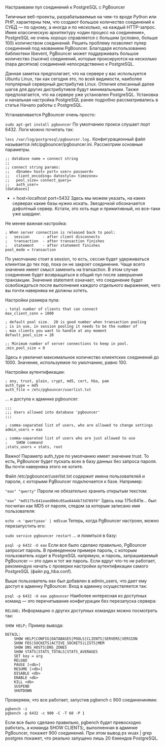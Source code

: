 Настраиваем пул соединений к PostgreSQL с PgBouncer

Типичные веб-проекты, разрабатываемые на чем-то вроде Python или PHP, характерны тем, что создают большое количество соединений к СУБД — по одному, а иногда и по несколько, на каждый HTTP-запрос. Имея классическую архитектуру «один процесс на соединение», PostgreSQL не очень хорошо справляется с большим (условно, больше 100) количеством соединений. Решить проблему позволяет пулер соединений под названием PgBouncer. Благодаря использованию библиотеки libevent, PgBouncer может поддерживать большое количество (тысячи) соединений, которые проксируются на несколько (пара десятков) соединений непосредственно к PostgreSQL.

Данная заметка предполагает, что на сервере у вас используется Ubuntu Linux, так как сегодня это, по всей видимости, наиболее популярный серверный дистрибутив Linux. Отличия описанный далее шагов для других дистрибутивов будут минимальными. Также предполагается, что на сервере уже установлен PostgreSQL. Установка и начальная настройка PostgreSQL ранее подробно рассматривались в статье Начало работы с PostgreSQL.

Устанавливается PgBouncer очень просто:

`sudo apt-get install pgbouncer`
По умолчанию прокси слушает порт 6432. Логи можно почитать так:

`less /var/log/postgresql/pgbouncer.log.`
Конфигурационный файл называется /etc/pgbouncer/pgbouncer.ini. Рассмотрим основные параметры.
```
;; database name = connect string
;;
;; connect string params:
;;   dbname= host= port= user= password=
;;   client_encoding= datestyle= timezone=
;;   pool_size= connect_query=
;;   auth_user=
[databases]
```
* = host=localhost port=5432
Здесь мы можем указать, на каких серверах какие базы нужно искать. Звездочкой обозначается дэфолтный сервер. Кстати, это хоть еще и примитивный, но все-таки уже шардинг.

Не менее важная настройка:
```
; When server connection is released back to pool:
;   session      - after client disconnects
;   transaction  - after transaction finishes
;   statement    - after statement finishes
pool_mode = transaction
```
По умолчанию стоит в session, то есть, сессия будет удерживаться клиентом до тех пор, пока он не закроет соединение. Чаще всего значение имеет смысл заменить на transaction. В этом случае соединение будет возвращаться в общий пул после завершения транзакции. Значение statement означает, что соединение будет освобождаться после выполнения каждого отдельного выражения, чего вы почти наверняка не должны хотеть.

Настройки размера пула:
```
; total number of clients that can connect
max_client_conn = 1000

; default pool size.  20 is good number when transaction pooling
; is in use, in session pooling it needs to be the number of
; max clients you want to handle at any moment
default_pool_size = 20

;; Minimum number of server connections to keep in pool.
;min_pool_size = 0
```
Здесь я увеличил максимальное количество клиентских соединений до 1000. Значение, используемое по умолчанию, равно 100.

Настройки аутентификации:
```
; any, trust, plain, crypt, md5, cert, hba, pam
auth_type = md5
auth_file = /etc/pgbouncer/userlist.txt
```
… и доступа к админке pgbouncer:
```
;;;
;;; Users allowed into database 'pgbouncer'
;;;

; comma-separated list of users, who are allowed to change settings
admin_users = eax

; comma-separated list of users who are just allowed to use
;    SHOW command
;stats_users = stats, root
```
Важно! Параметр auth_type по умолчанию имеет значение trust. То есть, PgBouncer будет пускать всех в базу данных без запроса пароля. Вы почти наверняка этого не хотите.

Файл /etc/pgbouncer/userlist.txt содержит имена пользователей и пароли, с которыми PgBouncer подключается к базе. Например:

`"eax" "qwerty"`
Пароли не обязательно хранить открытым текстом:

`"eax" "md5175c641eaed0b6c05ae8444b73d789f0"`
Здесь хэш 175c641e... был посчитан как MD5 от пароля, следом за которым записано имя пользователя:

`echo -n 'qwertyeax' | md5sum`
Теперь, когда PgBouncer настроен, можно перезапустить его:

`sudo service pgbouncer restart`
… и ломиться в базу:

`psql -p 6432 -U eax`
Если все было сделано правильно, PgBouncer запросит пароль. В приведенном примере пароль, с которым пользователь ходит в PostgreSQL напрямую, и пароль, запрашиваемый PgBouncer — это один и тот же пароль. Если вдруг что-то не работает, рекомендую начать с проверки настройки аутентификации самого PostgreSQL (файл pg_hba.conf).

Выше пользователь eax был добавлен в admin_users, что дает ему доступ в админку PgBouncer. Вход в админку осуществляется так:

`psql -p 6432 -U eax pgbouncer`
Наиболее интересная из доступных команд — это перечитывание конфигурации без перезапуска сервера:

`RELOAD;`
Информацию о других доступных командах можно посмотреть так:

`SHOW HELP;`
Пример вывода:
```
DETAIL:
    SHOW HELP|CONFIG|DATABASES|POOLS|CLIENTS|SERVERS|VERSION
    SHOW FDS|SOCKETS|ACTIVE_SOCKETS|LISTS|MEM
    SHOW DNS_HOSTS|DNS_ZONES
    SHOW STATS|STATS_TOTALS|STATS_AVERAGES
    SET key = arg
    RELOAD
    PAUSE [<db>]
    RESUME [<db>]
    DISABLE <db>
    ENABLE <db>
    KILL <db>
    SUSPEND
    SHUTDOWN
```
Проверяем, что все работает, запустив pgbench с 900 соединенинями:
```
pgbench -i
pgbench -p 6432 -c 900 -C -T 60 -P 1
```
Если все было сделано правильно, pgbench будет превосходно работать, а команда SHOW CLIENTS;, выполненная в админке PgBouncer, покажет 900 соединений. При этом вывод ps wuax | grep postgres покажет, что реально запущено лишь 20 бэкендов PostgreSQL.

